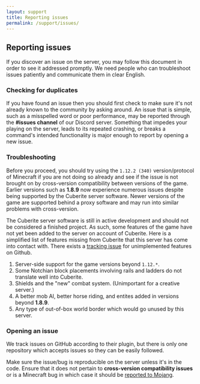 ```yaml
---
layout: support
title: Reporting issues
permalink: /support/issues/
---
```


<section id="reportingIssues">
	<div class="page-header">
		<h1>Reporting issues</h1>
		<p>If you discover an issue on the server, you may follow this document in order to see it addressed promptly.  We need people who can troubleshoot issues patiently and communicate them in clear English.</p>
		<h3>Checking for duplicates</h3>
		<p>If you have found an issue then you should first check to make sure it's not already known to the community by asking around.  An issue that is simple, such as a misspelled word or poor performance, may be reported through the <b>#issues channel</b> of our Discord server.  Something that impedes your playing on the server, leads to its repeated crashing, or breaks a command's intended functionality is major enough to report by opening a new issue.</p>
		<h3>Troubleshooting</h3>
		<p>Before you proceed, you should try using the <code>1.12.2 (340)</code> version/protocol of Minecraft if you are not doing so already and see if the issue is not brought on by cross-version compatibility between versions of the game.  Earlier versions such as <b>1.8.9</b> now experience numerous issues despite being supported by the Cuberite server software.  Newer versions of the game are supported behind a proxy software and may run into similar problems with cross-version.</p>
		<p>The Cuberite server software is still in active development and should not be considered a finished project.  As such, some features of the game have not yet been added to the server on account of Cuberite.  Here is a simplified list of features missing from Cuberite that this server has come into contact with.  There exists a <a href="https://github.com/cuberite/cuberite/issues/4888/" target="_blank">tracking issue</a> for unimplemented features on Github.</p>
		<ol>
			<li>Server-side support for the game versions beyond <code>1.12.*</code>.</li>
			<li>Some Notchian block placements involving rails and ladders do not translate well into Cuberite.</li>
			<li>Shields and the "new" combat system. (Unimportant for a creative server.)</li>
			<li>A better mob AI, better horse riding, and entites added in versions beyond <b>1.8.9</b>.</li>
			<li>Any type of out-of-box world border which would go unused by this server.</li>
		</ol>
		<h3>Opening an issue</h3>
		<p>We track issues on GitHub according to their plugin, but there is only one repository which accepts issues so they can be easily followed.</p>
		<p>Make sure the issue/bug is reproducible on the server unless it's in the code.  Ensure that it does not pertain to <b>cross-version compatibility issues</b> or is a Minecraft bug in which case it should be <a href="https://minecraft.net/en-us/bugs/pc/" target="_blank">reported to Mojang</a>.</p>
	</div>
</section>
